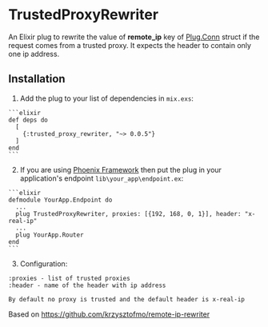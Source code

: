 # TrustedProxyRewriter

An Elixir plug to rewrite the value of **remote_ip** key of [Plug.Conn](https://hexdocs.pm/plug/Plug.Conn.html) struct if the request comes from a trusted proxy.
It expects the header to contain only one ip address.

## Installation

  1. Add the plug to your list of dependencies in `mix.exs`:

    ```elixir
    def deps do
      [
        {:trusted_proxy_rewriter, "~> 0.0.5"}
      ]
    end
    ```

  2. If you are using [Phoenix Framework](http://www.phoenixframework.org/) then put the plug in your application's endpoint `lib\your_app\endpoint.ex`:

    ```elixir
    defmodule YourApp.Endpoint do
      ...
      plug TrustedProxyRewriter, proxies: [{192, 168, 0, 1}], header: "x-real-ip"
      ...
      plug YourApp.Router
    end
    ```

  3. Configuration:

    :proxies - list of trusted proxies
    :header - name of the header with ip address

    By default no proxy is trusted and the default header is x-real-ip

Based on https://github.com/krzysztofmo/remote-ip-rewriter

